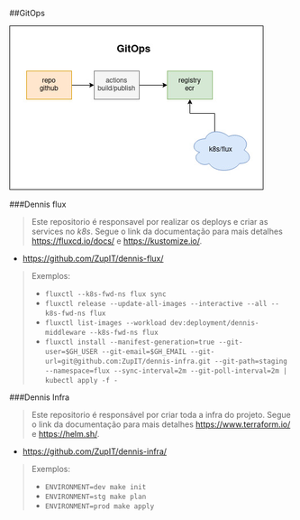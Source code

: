 ##GitOps

![Image of GitOps](img/gitops.jpg)

###Dennis flux

>Este repositorio é responsavel por realizar os deploys e criar as services no *k8s*.
>Segue o link da documentação para mais detalhes  <https://fluxcd.io/docs/> e <https://kustomize.io/>.

* https://github.com/ZupIT/dennis-flux/

>Exemplos:
> * ``fluxctl --k8s-fwd-ns flux sync``
> * ``fluxctl release --update-all-images --interactive --all --k8s-fwd-ns flux``
> * ``fluxctl list-images --workload dev:deployment/dennis-middleware --k8s-fwd-ns flux``
> * ``fluxctl install --manifest-generation=true --git-user=$GH_USER --git-email=$GH_EMAIL --git-url=git@github.com:ZupIT/dennis-infra.git --git-path=staging --namespace=flux --sync-interval=2m --git-poll-interval=2m | kubectl apply -f -``

###Dennis Infra
>Este repositorio é responsável por criar toda a infra do projeto.
>Segue o link da documentação para mais detalhes  <https://www.terraform.io/> e <https://helm.sh/>.

* https://github.com/ZupIT/dennis-infra/

>Exemplos:
> * ``ENVIRONMENT=dev make init``
> * ``ENVIRONMENT=stg make plan``
> * ``ENVIRONMENT=prod make apply``

